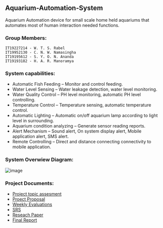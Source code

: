 ## Aquarium-Automation-System
Aquarium Automation device for small scale home held aquariums that automates most of human interaction needed functions.  
   
### Group Members:
    IT19227214 - W. T. S. Rabel
    IT19952130 - C. N. W. Namasingha
    IT19195612 - S. Y. O. N. Ananda
    IT19193182 - H. A. R. Manoramya

### System capabilities:

+ Automatic Fish Feeding – Monitor and control feeding.
+ Water Level Sensing – Water leakage detection, water level monitoring.
+ Water Quality Control – PH level monitoring, automatic PH level controlling.
+ Temperature Control – Temperature sensing, automatic temperature control.
+ Automatic Lighting – Automatic on/off aquarium lamp according to light level in surrounding.
+ Aquarium condition analyzing – Generate sensor reading reports.
+ Alert Mechanism – Sound alert, On system display alert, Mobile application alert, SMS alert. 
+ Remote Controlling – Direct and distance connecting connectivity to mobile application.


### System Overwiew Diagram:
![image](https://user-images.githubusercontent.com/97085704/148671905-236b0494-d2a0-4282-844f-14a0d7d2ae59.png)

### Project Documents:
  + [Project topic assesment](https://mega.nz/file/M8kSAKyQ#24W1unh7DHI3zmpXD4OB0nN8M8wNeR64KOiXw-A7mow)
  + [Proect Proposal](https://mega.nz/file/Et10SSCQ#weO-OSfJux-HMYePt2gXgmOA3D7kWeCPta03vywPnaY)
  + [Weekly Evaluations](https://mega.nz/folder/l11iDYRI#L-0wK49o4ArzxrDgAmZXZA)
  + [SRS ](https://mega.nz/file/1x9gQChS#dH0baMpAWX-w6Ff_5a0Pl5v9nMW7XaANLgZXq9XYBrw)
  + [Reseach Paper](https://mega.nz/file/FsswSCKa#IDiyt1Ne6aZLO1V8RhH2gqsT9VWtS3a8-lQWlSbXTSQ)
  + [Final Report](https://mega.nz/file/9hlA1S7C#_P4hWn-xOQ4_G3CJ_dY8iyBGov6RSwiP9mkta00lX20)


